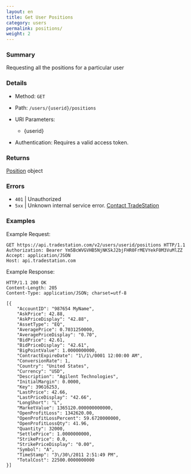 ```yaml
---
layout: en
title: Get User Positions
category: users
permalink: positions/
weight: 2
---
```


### Summary

Requesting all the positions for a particular user

### Details

* Method: `GET`
* Path: `/users/{userid}/positions`
* URI Parameters:

  * {userid}
* Authentication: Requires a valid access token.

### Returns

[Position](../../objects/position) object

### Errors

* `401` | Unauthorized
* `5xx` | Unknown internal service error. [Contact TradeStation](mailto:webapi@tradestation.com)

### Examples

Example Request:

    GET https://api.tradestation.com/v2/users/userid/positions HTTP/1.1
    Authorization: Bearer Ym5BcWVGVHB5NjNKSkJ2bjFHR0FrMEVYekF0M3VuMlZZ
    Accept: application/JSON
    Host: api.tradestation.com

Example Response:

    HTTP/1.1 200 OK
    Content-Length: 205
    Content-Type: application/JSON; charset=utf-8
    
    [{
        "AccountID": "987654 MyName",
        "AskPrice": 42.88,
        "AskPriceDisplay": "42.88",
        "AssetType": "EQ",
        "AveragePrice": 0.7031250000,
        "AveragePriceDisplay": "0.70",
        "BidPrice": 42.61,
        "BidPriceDisplay": "42.61",
        "BigPointValue": 1.0000000000,
        "ContractExpireDate": "1\/1\/0001 12:00:00 AM",
        "ConversionRate": 1,
        "Country": "United States",
        "Currency": "USD",
        "Description": "Agilent Technologies",
        "InitialMargin": 0.0000,
        "Key": 39616253,
        "LastPrice": 42.66,
        "LastPriceDisplay": "42.66",
        "LongShort": "L",
        "MarketValue": 1365120.000000000000,
        "OpenProfitLoss": 1342620.00,
        "OpenProfitLossPercent": 59.6720000000,
        "OpenProfitLossQty": 41.96,
        "Quantity": 32000,
        "SettlePrice": 1.0000000000,
        "StrikePrice": 0.0,
        "StrikePriceDisplay": "0.00",
        "Symbol": "A",
        "TimeStamp": "3\/30\/2011 2:51:49 PM",
        "TotalCost": 22500.0000000000
    }]